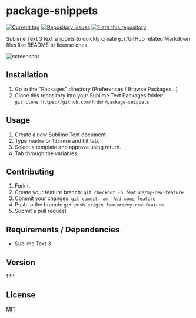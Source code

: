 # package-snippets

[![Current tag](http://img.shields.io/github/tag/frdmn/package-snippets.svg)](https://github.com/frdmn/package-snippets/tags) [![Repository issues](http://issuestats.com/github/frdmn/package-snippets/badge/issue)](http://issuestats.com/github/frdmn/package-snippets) [![Flattr this repository](http://api.flattr.com/button/flattr-badge-large.png)](https://flattr.com/submit/auto?user_id=frdmn&url=https://github.com/frdmn/package-snippets) 

Sublime Text 3 text snippets to quickly create `git`/GitHub related Markdown files like README or license ones. 

![screenshot](http://up.frd.mn/Rj5J5.gif)

## Installation

1. Go to the "Packages" directory (Preferences / Browse Packages…)
2. Clone this repository into your Sublime Text Packages folder:  
  `git clone https://github.com/frdmn/package-snippets`

## Usage

1. Create a new Sublime Text document
2. Type `readme` or `license` and hit tab. 
3. Select a template and approve using return.
4. Tab through the variables.

## Contributing

1. Fork it
2. Create your feature branch: `git checkout -b feature/my-new-feature`
3. Commit your changes: `git commit -am 'Add some feature'`
4. Push to the branch: `git push origin feature/my-new-feature`
5. Submit a pull request

## Requirements / Dependencies

* Sublime Text 3

## Version

1.1.1

## License

[MIT](LICENSE)
